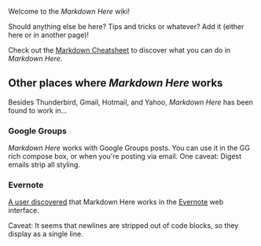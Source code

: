 Welcome to the *Markdown Here* wiki!

Should anything else be here? Tips and tricks or whatever? Add it (either here or in another page)!

Check out the [Markdown Cheatsheet](wiki/Markdown-Cheatsheet) to discover what you can do in *Markdown Here*.

## Other places where *Markdown Here* works

Besides Thunderbird, Gmail, Hotmail, and Yahoo, *Markdown Here* has been found to work in...

### Google Groups

*Markdown Here* works with Google Groups posts. You can use it in the GG rich compose box, or when you're posting via email. One caveat: Digest emails strip all styling. 

### Evernote

[A user discovered](https://github.com/adam-p/markdown-here/issues/30#issuecomment-8119861) that Markdown Here works in the [Evernote](https://www.evernote.com) web interface. 

Caveat: It seems that newlines are stripped out of code blocks, so they display as a single line.
